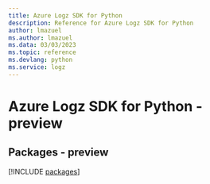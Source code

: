 ```yaml
---
title: Azure Logz SDK for Python
description: Reference for Azure Logz SDK for Python
author: lmazuel
ms.author: lmazuel
ms.data: 03/03/2023
ms.topic: reference
ms.devlang: python
ms.service: logz
---
```

# Azure Logz SDK for Python - preview
## Packages - preview
[!INCLUDE [packages](logz-index.md)]